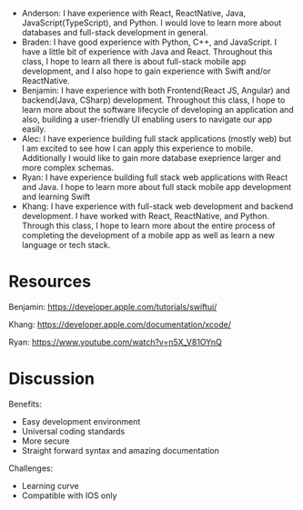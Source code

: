 - Anderson: I have experience with React, ReactNative, Java, JavaScript(TypeScript), and Python. I would love to learn more about databases and full-stack development in general.
- Braden: I have good experience with Python, C++, and JavaScript. I have a little bit of experience with Java and React. Throughout this class, I hope to learn all there is about full-stack mobile app development, and I also hope to gain experience with Swift and/or ReactNative.
- Benjamin: I have experience with both Frontend(React JS, Angular) and backend(Java, CSharp) development. Throughout this class, I hope to learn more about the software lifecycle of developing an application and also, building a user-friendly UI enabling users to navigate our app easily.
- Alec: I have experience building full stack applications (mostly web) but I am excited to see how I can apply this experience to mobile. Additionally I would like to gain more database exeprience larger and more complex schemas.
- Ryan: I have experience building full stack web applications with React and Java. I hope to learn more about full stack mobile app development and learning Swift
- Khang: I have experience with full-stack web development and backend development. I have worked with React, ReactNative, and Python. Through this class, I hope to learn more about the entire process of completing the development of a mobile app as well as learn a new language or tech stack.

# Resources
Benjamin: https://developer.apple.com/tutorials/swiftui/

Khang: https://developer.apple.com/documentation/xcode/

Ryan: https://www.youtube.com/watch?v=n5X_V81OYnQ


# Discussion
Benefits: 
- Easy development environment
- Universal coding standards
- More secure
- Straight forward syntax and amazing documentation

Challenges:
- Learning curve
- Compatible with IOS only
